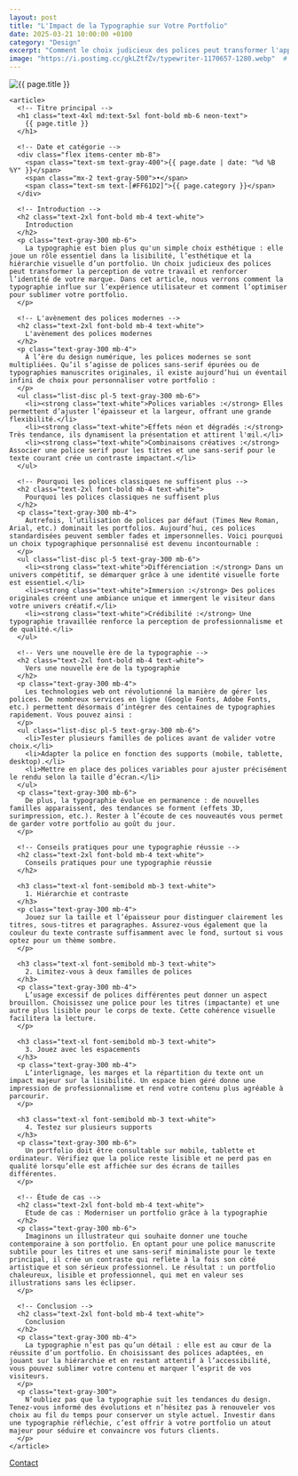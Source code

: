 ```yaml
---
layout: post
title: "L'Impact de la Typographie sur Votre Portfolio"
date: 2025-03-21 10:00:00 +0100
category: "Design"
excerpt: "Comment le choix judicieux des polices peut transformer l'apparence de votre portfolio et renforcer votre identité visuelle."
image: "https://i.postimg.cc/gkLZtfZv/typewriter-1170657-1280.webp"  # Remplacez par l'URL de votre image
---
```

<main class="pt-24 pb-16 bg-[#0A0118] text-white">
  <div class="container mx-auto px-4 max-w-4xl">
    <!-- Image en haut de l'article -->
    <div class="mb-10 rounded-xl overflow-hidden shadow-lg">
      <img 
        src="{{ page.image }}" 
        alt="{{ page.title }}" 
        class="w-full h-72 object-cover object-center transition-transform duration-500 hover:scale-105"
      />
    </div>

    <article>
      <!-- Titre principal -->
      <h1 class="text-4xl md:text-5xl font-bold mb-6 neon-text">
        {{ page.title }}
      </h1>

      <!-- Date et catégorie -->
      <div class="flex items-center mb-8">
        <span class="text-sm text-gray-400">{{ page.date | date: "%d %B %Y" }}</span>
        <span class="mx-2 text-gray-500">•</span>
        <span class="text-sm text-[#FF61D2]">{{ page.category }}</span>
      </div>

      <!-- Introduction -->
      <h2 class="text-2xl font-bold mb-4 text-white">
        Introduction
      </h2>
      <p class="text-gray-300 mb-6">
        La typographie est bien plus qu'un simple choix esthétique : elle joue un rôle essentiel dans la lisibilité, l’esthétique et la hiérarchie visuelle d’un portfolio. Un choix judicieux des polices peut transformer la perception de votre travail et renforcer l’identité de votre marque. Dans cet article, nous verrons comment la typographie influe sur l’expérience utilisateur et comment l’optimiser pour sublimer votre portfolio.
      </p>

      <!-- L'avènement des polices modernes -->
      <h2 class="text-2xl font-bold mb-4 text-white">
        L'avènement des polices modernes
      </h2>
      <p class="text-gray-300 mb-4">
        À l’ère du design numérique, les polices modernes se sont multipliées. Qu’il s’agisse de polices sans-serif épurées ou de typographies manuscrites originales, il existe aujourd’hui un éventail infini de choix pour personnaliser votre portfolio :
      </p>
      <ul class="list-disc pl-5 text-gray-300 mb-6">
        <li><strong class="text-white">Polices variables :</strong> Elles permettent d’ajuster l’épaisseur et la largeur, offrant une grande flexibilité.</li>
        <li><strong class="text-white">Effets néon et dégradés :</strong> Très tendance, ils dynamisent la présentation et attirent l'œil.</li>
        <li><strong class="text-white">Combinaisons créatives :</strong> Associer une police serif pour les titres et une sans-serif pour le texte courant crée un contraste impactant.</li>
      </ul>

      <!-- Pourquoi les polices classiques ne suffisent plus -->
      <h2 class="text-2xl font-bold mb-4 text-white">
        Pourquoi les polices classiques ne suffisent plus
      </h2>
      <p class="text-gray-300 mb-4">
        Autrefois, l’utilisation de polices par défaut (Times New Roman, Arial, etc.) dominait les portfolios. Aujourd’hui, ces polices standardisées peuvent sembler fades et impersonnelles. Voici pourquoi un choix typographique personnalisé est devenu incontournable :
      </p>
      <ul class="list-disc pl-5 text-gray-300 mb-6">
        <li><strong class="text-white">Différenciation :</strong> Dans un univers compétitif, se démarquer grâce à une identité visuelle forte est essentiel.</li>
        <li><strong class="text-white">Immersion :</strong> Des polices originales créent une ambiance unique et immergent le visiteur dans votre univers créatif.</li>
        <li><strong class="text-white">Crédibilité :</strong> Une typographie travaillée renforce la perception de professionnalisme et de qualité.</li>
      </ul>

      <!-- Vers une nouvelle ère de la typographie -->
      <h2 class="text-2xl font-bold mb-4 text-white">
        Vers une nouvelle ère de la typographie
      </h2>
      <p class="text-gray-300 mb-4">
        Les technologies web ont révolutionné la manière de gérer les polices. De nombreux services en ligne (Google Fonts, Adobe Fonts, etc.) permettent désormais d’intégrer des centaines de typographies rapidement. Vous pouvez ainsi :
      </p>
      <ul class="list-disc pl-5 text-gray-300 mb-6">
        <li>Tester plusieurs familles de polices avant de valider votre choix.</li>
        <li>Adapter la police en fonction des supports (mobile, tablette, desktop).</li>
        <li>Mettre en place des polices variables pour ajuster précisément le rendu selon la taille d’écran.</li>
      </ul>
      <p class="text-gray-300 mb-6">
        De plus, la typographie évolue en permanence : de nouvelles familles apparaissent, des tendances se forment (effets 3D, surimpression, etc.). Rester à l’écoute de ces nouveautés vous permet de garder votre portfolio au goût du jour.
      </p>

      <!-- Conseils pratiques pour une typographie réussie -->
      <h2 class="text-2xl font-bold mb-4 text-white">
        Conseils pratiques pour une typographie réussie
      </h2>

      <h3 class="text-xl font-semibold mb-3 text-white">
        1. Hiérarchie et contraste
      </h3>
      <p class="text-gray-300 mb-4">
        Jouez sur la taille et l’épaisseur pour distinguer clairement les titres, sous-titres et paragraphes. Assurez-vous également que la couleur du texte contraste suffisamment avec le fond, surtout si vous optez pour un thème sombre.
      </p>

      <h3 class="text-xl font-semibold mb-3 text-white">
        2. Limitez-vous à deux familles de polices
      </h3>
      <p class="text-gray-300 mb-4">
        L’usage excessif de polices différentes peut donner un aspect brouillon. Choisissez une police pour les titres (impactante) et une autre plus lisible pour le corps de texte. Cette cohérence visuelle facilitera la lecture.
      </p>

      <h3 class="text-xl font-semibold mb-3 text-white">
        3. Jouez avec les espacements
      </h3>
      <p class="text-gray-300 mb-4">
        L’interlignage, les marges et la répartition du texte ont un impact majeur sur la lisibilité. Un espace bien géré donne une impression de professionnalisme et rend votre contenu plus agréable à parcourir.
      </p>

      <h3 class="text-xl font-semibold mb-3 text-white">
        4. Testez sur plusieurs supports
      </h3>
      <p class="text-gray-300 mb-6">
        Un portfolio doit être consultable sur mobile, tablette et ordinateur. Vérifiez que la police reste lisible et ne perd pas en qualité lorsqu’elle est affichée sur des écrans de tailles différentes.
      </p>

      <!-- Étude de cas -->
      <h2 class="text-2xl font-bold mb-4 text-white">
        Étude de cas : Moderniser un portfolio grâce à la typographie
      </h2>
      <p class="text-gray-300 mb-6">
        Imaginons un illustrateur qui souhaite donner une touche contemporaine à son portfolio. En optant pour une police manuscrite subtile pour les titres et une sans-serif minimaliste pour le texte principal, il crée un contraste qui reflète à la fois son côté artistique et son sérieux professionnel. Le résultat : un portfolio chaleureux, lisible et professionnel, qui met en valeur ses illustrations sans les éclipser.
      </p>

      <!-- Conclusion -->
      <h2 class="text-2xl font-bold mb-4 text-white">
        Conclusion
      </h2>
      <p class="text-gray-300 mb-4">
        La typographie n’est pas qu’un détail : elle est au cœur de la réussite d’un portfolio. En choisissant des polices adaptées, en jouant sur la hiérarchie et en restant attentif à l’accessibilité, vous pouvez sublimer votre contenu et marquer l’esprit de vos visiteurs.
      </p>
      <p class="text-gray-300">
        N’oubliez pas que la typographie suit les tendances du design. Tenez-vous informé des évolutions et n’hésitez pas à renouveler vos choix au fil du temps pour conserver un style actuel. Investir dans une typographie réfléchie, c’est offrir à votre portfolio un atout majeur pour séduire et convaincre vos futurs clients.
      </p>
    </article>
  </div>
</main>
<!-- Bouton CTA sticky -->
<a href="https://athenapro.ovh/Contact.html" class="fixed bottom-4 right-4 bg-[#FF61D2] text-white font-bold py-3 px-5 rounded-full shadow-lg transition-all hover:scale-105 hover:shadow-2xl">
  Contact
</a>
